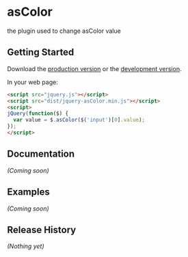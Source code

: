# asColor

the plugin used to change asColor value

## Getting Started
Download the [production version][min] or the [development version][max].

[min]: https://raw.github.com/amazingSurge/jquery-asColor/master/dist/jquery-asColor.min.js
[max]: https://raw.github.com/amazingSurge/jquery-asColor/master/dist/jquery-asColor.js

In your web page:

```html
<script src="jquery.js"></script>
<script src="dist/jquery-asColor.min.js"></script>
<script>
jQuery(function($) {
  var value = $.asColor($('input')[0].value);
});
</script>

```

## Documentation
_(Coming soon)_

## Examples
_(Coming soon)_

## Release History
_(Nothing yet)_
